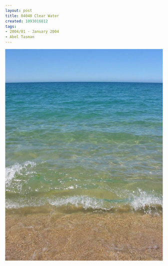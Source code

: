 ```yaml
---
layout: post
title: 04048 Clear Water
created: 1093016812
tags:
- 2004/01 - January 2004
- Abel Tasman
---
```


<img src="/image/images/04048_clear_water-1409.jpg"/>

